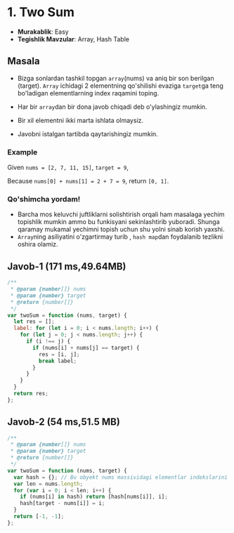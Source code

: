 # 1. Two Sum

- **Murakablik**: Easy
- **Tegishlik Mavzular**: Array, Hash Table

## Masala

- Bizga sonlardan tashkil topgan `array`(nums) va aniq bir son berilgan (target). `Array` ichidagi 2 elementning qo'shilishi evaziga `target`ga teng bo'ladigan elementlarning index raqamini toping.

- Har bir `array`dan bir dona javob chiqadi deb o'ylashingiz mumkin.

- Bir xil elementni ikki marta ishlata olmaysiz.

- Javobni istalgan tartibda qaytarishingiz mumkin.

### Example

Given `nums = [2, 7, 11, 15]`, `target = 9`,

Because `nums[0] + nums[1] = 2 + 7 = 9`,
return `[0, 1]`.

### Qo'shimcha yordam!

- Barcha mos keluvchi juftliklarni solishtirish orqali ham masalaga yechim topishlik mumkin ammo bu funkisyani sekinlashtirib yuboradi. Shunga qaramay mukamal yechimni topish uchun shu yolni sinab korish yaxshi.
- `Array`ning asiliyatini o'zgartirmay turib , `hash map`dan foydalanib tezlikni oshira olamiz.

## Javob-1 (171 ms,49.64MB)

```javascript
/**
 * @param {number[]} nums
 * @param {number} target
 * @return {number[]}
 */
var twoSum = function (nums, target) {
  let res = [];
  label: for (let i = 0; i < nums.length; i++) {
    for (let j = 0; j < nums.length; j++) {
      if (i !== j) {
        if (nums[i] + nums[j] == target) {
          res = [i, j];
          break label;
        }
      }
    }
  }
  return res;
};
```

## Javob-2 (54 ms,51.5 MB)

```javascript
/**
 * @param {number[]} nums
 * @param {number} target
 * @return {number[]}
 */
var twoSum = function (nums, target) {
  var hash = {}; // Bu obyekt nums massividagi elementlar indekslarini saqlash uchun xesh-jadval sifatida ishlatiladi.
  var len = nums.length;
  for (var i = 0; i < len; i++) {
    if (nums[i] in hash) return [hash[nums[i]], i];
    hash[target - nums[i]] = i;
  }
  return [-1, -1];
};
```
